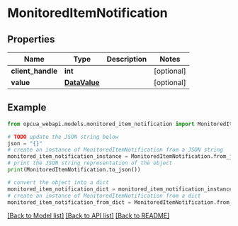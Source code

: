 # MonitoredItemNotification


## Properties

Name | Type | Description | Notes
------------ | ------------- | ------------- | -------------
**client_handle** | **int** |  | [optional] 
**value** | [**DataValue**](DataValue.md) |  | [optional] 

## Example

```python
from opcua_webapi.models.monitored_item_notification import MonitoredItemNotification

# TODO update the JSON string below
json = "{}"
# create an instance of MonitoredItemNotification from a JSON string
monitored_item_notification_instance = MonitoredItemNotification.from_json(json)
# print the JSON string representation of the object
print(MonitoredItemNotification.to_json())

# convert the object into a dict
monitored_item_notification_dict = monitored_item_notification_instance.to_dict()
# create an instance of MonitoredItemNotification from a dict
monitored_item_notification_from_dict = MonitoredItemNotification.from_dict(monitored_item_notification_dict)
```
[[Back to Model list]](../README.md#documentation-for-models) [[Back to API list]](../README.md#documentation-for-api-endpoints) [[Back to README]](../README.md)


